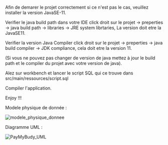 Afin de demarer le projet correctement si ce n'est pas le cas, veuillez installer la version JavaSE-11.

Verifier le java build path dans votre IDE click droit sur le projet -> preperties -> java build path -> libraries -> JRE system librtaries, La version doit etre la JavaSE11.

Verifier la version Java Compiler click droit sur le projet -> preperties -> java build compiler -> JDK compliance, cela doit etre la version 11.

(Si vous ne pouvez pas changer de version de java mettez à jour le build path et le compiler du projet avec votre version de java).

Alez sur workbench et lancer le script SQL qui ce trouve dans src/main/ressources/script.sql

Compiler l'application.

Enjoy !!!

Modele physique de donnée : 



![modele_physique_donnee](https://user-images.githubusercontent.com/29457062/134142011-4c954be6-5205-4781-ada9-6d5d6f27ffbd.png)



Diagramme UML : 

![PayMyBudy_UML](https://user-images.githubusercontent.com/29457062/134147700-ee628a7b-9ce3-40e8-baea-b8f14f98c255.png)

